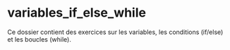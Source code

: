 # variables_if_else_while

Ce dossier contient des exercices sur les variables, les conditions (if/else) et les boucles (while).

